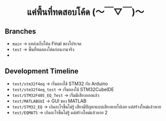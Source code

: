 <div align="center"><h1>แค่พื้นที่ทดสอบโค้ด (〜￣▽￣)〜</h1></div>

## Branches
- `main` -> แหล่งเก็บโค้ด Final ของโปรเจค
- `test` -> พื้นที่ทดลองโค้ดก่อนงานจริง
- 
## Development Timeline
- `test/stm32f4eq` -> เริ่มลองใช้ STM32 กับ Arduino
- `test/stm32f4eq_test` -> เริ่มลองใช้ STM32CubeIDE
- `test/STM32F405_EQ_Test` -> เริ่มมีเสียงออกแล้ว
- `test/MATLABGUI` -> GUI ของ MATLAB
- `test/STM32_EQ` -> เกิดอะไรขึ้นไม่รู้ เสียงมีปัญหาแบบเสียงหายไปเลย แต่สร้างใหม่แล้วหาย
- `test/EQMAT5` -> เกิดอะไรขึ้นไม่รู้ แต่สร้างใหม่แล้วหาย 2
